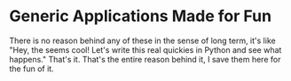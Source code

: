 # Generic Applications Made for Fun

There is no reason behind any of these in the sense of long term, it's like "Hey, the seems cool! Let's write this real quickies in Python and see what happens."
That's it. That's the entire reason behind it, I save them here for the fun of it.